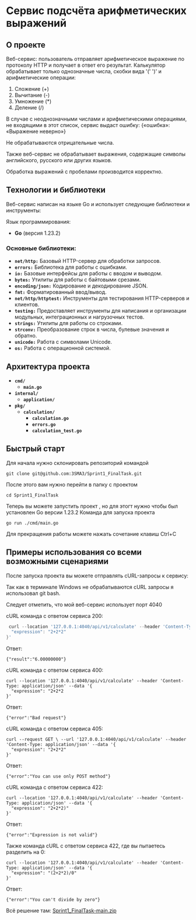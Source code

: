 # Сервис подсчёта арифметических выражений
## О проекте
Веб-сервис: пользователь отправляет арифметическое выражение по протоколу HTTP и получает в ответ его результат. Калькулятор обрабатывает только однозначные числа, скобки вида '(' ')' и арифметические операции:
1) Сложение (+)
2) Вычитание (-)
3) Умножение (*)
4) Деление (/)

В случае с неоднозначными числами и арифметическими операциями, не входящими в этот список, сервис выдаст ошибку: {«ошибка»: «Выражение неверно»}

Не обрабатываются отрицательные числа.

Также веб-сервис не обрабатывает выражения, содержащие символы английского, русского или других языков.

Обработка выражений с пробелами производится корректно.
## Технологии и библиотеки
Веб-сервис написан на языке Go и использует следующие библиотеки и инструменты:

Язык программирования:
* **Go** (версия 1.23.2)
### Основные библиотеки:
* **`net/http:`** Базовый HTTP-сервер для обработки запросов.
* **`errors:`** Библиотека для работы с ошибками.
* **`io:`** Базовые интерфейсы для работы с вводом и выводом.
* **`bytes:`** Утилиты для работы с байтовыми срезами.
* **`encoding/json:`** Кодирование и декодирование JSON.
* **`fmt:`** Форматированный ввод/вывод.
* **`net/http/httptest:`** Инструменты для тестирования HTTP-серверов и клиентов.
* **`testing:`** Предоставляет инструменты для написания и организации модульных, интеграционных и нагрузочных тестов.
* **`strings:`** Утилиты для работы со строками.
* **`strconv:`** Преобразование строк в числа, булевые значения и обратно.
* **`unicode:`** Работа с символами Unicode.
* **`os:`** Работа с операционной системой.
## Архитектура проекта
* **`cmd/`**
  * **`main.go`**
* **`internal/`**
  * **`application/`**
* **`pkg/`**
  * **`calculation/`**
    * **`calculation.go`**
    * **`errors.go`**
    * **`calculation_test.go`**
## Быстрый старт
Для начала нужно склонировать репозиторий командой

  ```
git clone git@github.com:3SMA3/Sprint1_FinalTask.git
  ```

После этого вам нужно перейти в папку с проектом

  ```
  cd Sprint1_FinalTask
  ```
Теперь вы можете запустить проект , но для этогт нужно чтобы был установлен Go версии 1.23.2
Команда для запуска проекта
```
go run ./cmd/main.go
```
Для прекращения работы можете нажать сочетание клавиш Ctrl+C
## Примеры использования со всеми возможными сценариями
После запуска проекта вы можете отправлять cURL-запросы к сервису:

Так как в терминале Windows не обрабатываются cURL запросы я использовал git bash.

Следует отметить, что мой веб-сервис использует порт 4040

cURL команда с ответом сервиса 200:
```go
 curl --location '127.0.0.1:4040/api/v1/calculate' --header 'Content-Type: application/json' --data '{
  "expression": "2+2*2"
}'
```
Ответ:
```
{"result":"6.00000000"}
```
cURL команда с ответом сервиса 400:
```
curl --location '127.0.0.1:4040/api/v1/calculate' --header 'Content-Type: application/json' --data '{
  "expression": "2+2*2
}'
```
Ответ:
```
{"error":"Bad request"}
```
cURL команда с ответом сервиса 405:
```
curl --request GET \ --url '127.0.0.1:4040/api/v1/calculate' --header 'Content-Type: application/json' --data '{
  "expression": "2+2*2"
}'
```
Ответ:
```
{"error":"You can use only POST method"}
```
cURL команда с ответом сервиса 422:
```
curl --location '127.0.0.1:4040/api/v1/calculate' --header 'Content-Type: application/json' --data '{
  "expression": "2+2*2)"
}'
```
Ответ:
```
{"error":"Expression is not valid"}
```
Также команда cURL с ответом сервиса 422, где вы пытаетесь разделить на 0:
```
curl --location '127.0.0.1:4040/api/v1/calculate' --header 'Content-Type: application/json' --data '{
  "expression": "(2+2*2)/0"
}'
```
Ответ:
```
{"error":"You can't divide by zero"}
```
Всё решение там:
[Sprint1_FinalTask-main.zip](https://github.com/user-attachments/files/18223322/Sprint1_FinalTask-main.zip)
